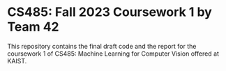 # CS485: Fall 2023 Coursework 1 by Team 42

This repository contains the final draft code and the report for the coursework 1 of CS485: Machine Learning for Computer Vision offered at KAIST.

